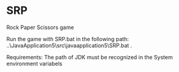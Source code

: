 # SRP

Rock Paper Scissors game 


Run the game with SRP.bat in the following path:
..\JavaApplication5\src\javaapplication5\SRP.bat .

Requirements:
The path of JDK must be recognized  in the System environment  variabels 
